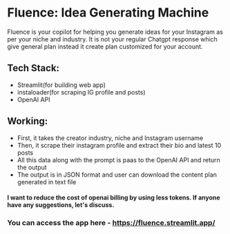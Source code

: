 # Fluence: Idea Generating Machine

Fluence is your copilot for helping you generate ideas for your Instagram as per your niche and industry. It is not your regular Chatgpt response which give general plan instead it create plan customized for your account.

## Tech Stack:
- Streamlit(for building web app)
- instaloader(for scraping IG profile and posts)
- OpenAI API

## Working:
- First, it takes the creator industry, niche and Instagram username
- Then, it scrape their instagram profile and extract their bio and latest 10 posts
- All this data along with the prompt is paas to the OpenAI API and return the output
- The output is in JSON format and user can download the content plan generated in text file

#### I want to reduce the cost of openai billing by using less tokens. If anyone have any suggestions, let's discuss.

### You can access the app here - https://fluence.streamlit.app/